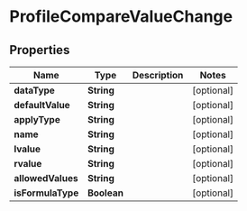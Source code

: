 

# ProfileCompareValueChange


## Properties

Name | Type | Description | Notes
------------ | ------------- | ------------- | -------------
**dataType** | **String** |  |  [optional]
**defaultValue** | **String** |  |  [optional]
**applyType** | **String** |  |  [optional]
**name** | **String** |  |  [optional]
**lvalue** | **String** |  |  [optional]
**rvalue** | **String** |  |  [optional]
**allowedValues** | **String** |  |  [optional]
**isFormulaType** | **Boolean** |  |  [optional]



